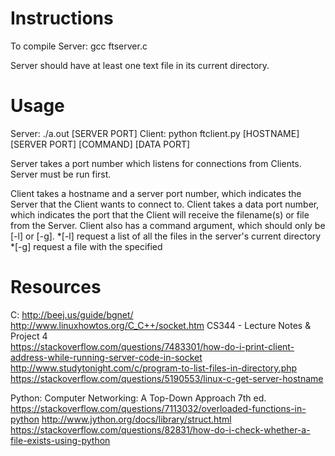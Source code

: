 # Instructions
To compile Server: gcc ftserver.c

Server should have at least one text file in its current directory.


# Usage
Server: ./a.out [SERVER PORT]
Client: python ftclient.py [HOSTNAME] [SERVER PORT] [COMMAND] [DATA PORT] <FILENAME>

Server takes a port number which listens for connections from Clients. Server must be run first. 

Client takes a hostname and a server port number, which indicates the Server that the Client wants to connect to.
Client takes a data port number, which indicates the port that the Client will receive the filename(s) or file from the Server.
Client also has a command argument, which should only be [-l] or [-g].
*[-l] request a list of all the files in the server's current directory
*[-g] request a file with the specified <FILENAME>


# Resources
C:
	http://beej.us/guide/bgnet/
	http://www.linuxhowtos.org/C_C++/socket.htm
	CS344 - Lecture Notes & Project 4	
	https://stackoverflow.com/questions/7483301/how-do-i-print-client-address-while-running-server-code-in-socket	
	http://www.studytonight.com/c/program-to-list-files-in-directory.php
	https://stackoverflow.com/questions/5190553/linux-c-get-server-hostname
	
Python:
	Computer Networking: A Top-Down Approach 7th ed.
	https://stackoverflow.com/questions/7113032/overloaded-functions-in-python
	http://www.jython.org/docs/library/struct.html
	https://stackoverflow.com/questions/82831/how-do-i-check-whether-a-file-exists-using-python
	
	
